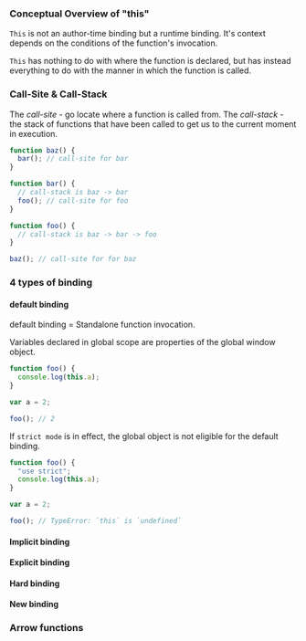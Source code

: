 ### Conceptual Overview of "this"

`This` is not an author-time binding but a runtime binding. It's context depends on the conditions of the function's invocation.

`This` has nothing to do with where the function is declared, but has instead everything to do with the manner in which the function is called.

### Call-Site & Call-Stack

The _call-site_ - go locate where a function is called from.
The _call-stack_ - the stack of functions that have been called to get us to the current moment in execution.

```javascript
function baz() {
  bar(); // call-site for bar
}

function bar() {
  // call-stack is baz -> bar
  foo(); // call-site for foo
}

function foo() {
  // call-stack is baz -> bar -> foo
}

baz(); // call-site for for baz
```

### 4 types of binding

#### default binding

default binding = Standalone function invocation.

Variables declared in global scope are properties of the global window object.

```javascript
function foo() {
  console.log(this.a);
}

var a = 2;

foo(); // 2
```

If `strict mode` is in effect, the global object is not eligible for the default binding.

```javascript
function foo() {
  "use strict";
  console.log(this.a);
}

var a = 2;

foo(); // TypeError: `this` is `undefined`
```

#### Implicit binding

#### Explicit binding

#### Hard binding

#### New binding

### Arrow functions
